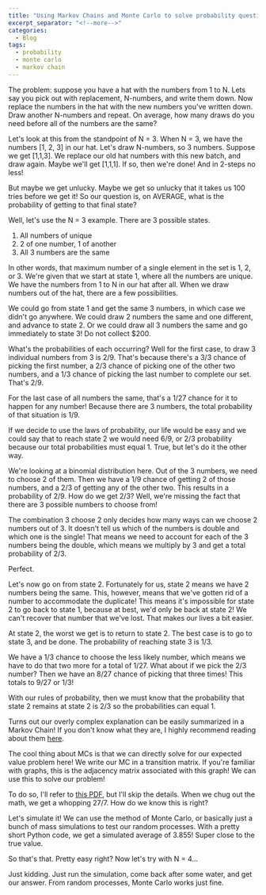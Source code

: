 ```yaml
---
title: "Using Markov Chains and Monte Carlo to solve probability questions"
excerpt_separator: "<!--more-->"
categories:
  - Blog
tags:
  - probability
  - monte carlo
  - markov chain
---
```


The problem: suppose you have a hat with the numbers from 1 to N. Lets say you pick out with replacement, N-numbers, and write them down. Now replace the numbers in the hat with the new numbers you've written down. Draw another N-numbers and repeat. On average, how many draws do you need before all of the numbers are the same?

Let's look at this from the standpoint of N = 3. When N = 3, we have the numbers [1, 2, 3] in our hat. Let's draw N-numbers, so 3 numbers. Suppose we get [1,1,3]. We replace our old hat numbers with this new batch, and draw again. Maybe we'll get [1,1,1]. If so, then we're done! And in 2-steps no less!

But maybe we get unlucky. Maybe we get so unlucky that it takes us 100 tries before we get it! So our question is, on AVERAGE, what is the probability of getting to that final state?

Well, let's use the N = 3 example. There are 3 possible states.
1. All numbers of unique
2. 2 of one number, 1 of another
3. All 3 numbers are the same

In other words, that maximum number of a single element in the set is 1, 2, or 3. We're given that we start at state 1, where all the numbers are unique. We have the numbers from 1 to N in our hat after all. When we draw numbers out of the hat, there are a few possibilities.

We could go from state 1 and get the same 3 numbers, in which case we didn't go anywhere. We could draw 2 numbers the same and one different, and advance to state 2. Or we could draw all 3 numbers the same and go immediately to state 3! Do not collect $200.

What's the probabilities of each occurring? Well for the first case, to draw 3 individual numbers from 3 is 2/9. That's because there's a 3/3 chance of picking the first number, a 2/3 chance of picking one of the other two numbers, and a 1/3 chance of picking the last number to complete our set. That's 2/9.

For the last case of all numbers the same, that's a 1/27 chance for it to happen for any number! Because there are 3 numbers, the total probability of that situation is 1/9.

If we decide to use the laws of probability, our life would be easy and we could say that to reach state 2 we would need 6/9, or 2/3 probability because our total probabilities must equal 1. True, but let's do it the other way.

We're looking at a binomial distribution here. Out of the 3 numbers, we need to choose 2 of them. Then we have a 1/9 chance of getting 2 of those numbers, and a 2/3 of getting any of the other two. This results in a probability of 2/9. How do we get 2/3? Well, we're missing the fact that there are 3 possible numbers to choose from!

The combination 3 choose 2 only decides how many ways can we choose 2 numbers out of 3. It doesn't tell us which of the numbers is double and which one is the single! That means we need to account for each of the 3 numbers being the double, which means we multiply by 3 and get a total probability of 2/3.

Perfect.

Let's now go on from state 2. Fortunately for us, state 2 means we have 2 numbers being the same. This, however, means that we've gotten rid of a number to accommodate the duplicate! This means it's impossible for state 2 to go back to state 1, because at best, we'd only be back at state 2! We can't recover that number that we've lost. That makes our lives a bit easier.

At state 2, the worst we get is to return to state 2. The best case is to go to state 3, and be done. The probability of reaching state 3 is 1/3.

We have a 1/3 chance to choose the less likely number, which means we have to do that two more for a total of 1/27. What about if we pick the 2/3 number? Then we have an 8/27 chance of picking that three times! This totals to 9/27 or 1/3!

With our rules of probability, then we must know that the probability that state 2 remains at state 2 is 2/3 so the probabilities can equal 1.

Turns out our overly complex explanation can be easily summarized in a Markov Chain! If you don't know what they are, I highly recommend reading about them [here](https://en.wikipedia.org/wiki/Markov_chain).

The cool thing about MCs is that we can directly solve for our expected value problem here! We write our MC in a transition matrix. If you're familiar with graphs, this is the adjacency matrix associated with this graph! We can use this to solve our problem!

To do so, I'll refer to [this PDF](http://www.aquatutoring.org/ExpectedValueMarkovChains.pdf), but I'll skip the details. When we chug out the math, we get a whopping 27/7. How do we know this is right?

Let's simulate it! We can use the method of Monte Carlo, or basically just a bunch of mass simulations to test our random processes. With a pretty short Python code, we get a simulated average of 3.855! Super close to the true value.

So that's that. Pretty easy right? Now let's try with N = 4...

Just kidding. Just run the simulation, come back after some water, and get our answer. From random processes, Monte Carlo works just fine.
